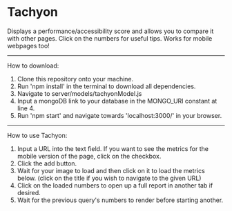 # Tachyon
Displays a performance/accessibility score and allows you to compare it with other pages. Click on the numbers for useful tips. Works for mobile webpages too!
___
How to download:
1. Clone this repository onto your machine.
2. Run 'npm install' in the terminal to download all dependencies.
3. Navigate to server/models/tachyonModel.js
4. Input a mongoDB link to your database in the MONGO_URI constant at line 4.
5. Run 'npm start' and navigate towards 'localhost:3000/' in your browser.
___
How to use Tachyon:
1. Input a URL into the text field. If you want to see the metrics for the mobile version of the page, click on the checkbox.
2. Click the add button.
3. Wait for your image to load and then click on it to load the metrics below. (click on the title if you wish to navigate to the given URL)
4. Click on the loaded numbers to open up a full report in another tab if desired.
5. Wait for the previous query's numbers to render before starting another.
